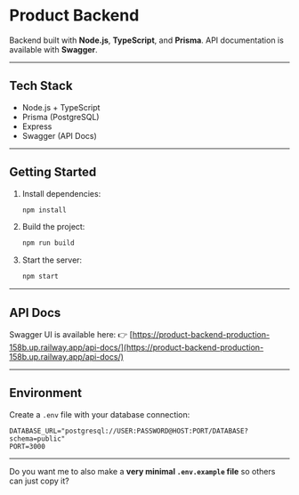 # Product Backend

Backend built with **Node.js**, **TypeScript**, and **Prisma**.
API documentation is available with **Swagger**.

---

## Tech Stack

* Node.js + TypeScript
* Prisma (PostgreSQL)
* Express
* Swagger (API Docs)

---

## Getting Started

1. Install dependencies:

   ```bash
   npm install
   ```

2. Build the project:

   ```bash
   npm run build
   ```

3. Start the server:

   ```bash
   npm start
   ```

---

## API Docs

Swagger UI is available here:
👉 [https://product-backend-production-158b.up.railway.app/api-docs/](https://product-backend-production-158b.up.railway.app/api-docs/)

---

## Environment

Create a `.env` file with your database connection:

```env
DATABASE_URL="postgresql://USER:PASSWORD@HOST:PORT/DATABASE?schema=public"
PORT=3000
```

---

Do you want me to also make a **very minimal `.env.example` file** so others can just copy it?
